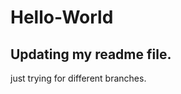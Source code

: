 # Hello-World

Updating my readme file.
-----------------------
just trying for different branches.

